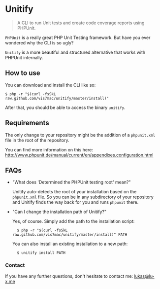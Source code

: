 # Unitify

> A CLI to run Unit tests and create code coverage reports using PHPUnit.

`PHPUnit` is a really great PHP Unit Testing framework. But have you ever wondered why the CLI is so ugly?

`Unitify` is a more beautiful and structured alternative that works with PHPUnit internally.

## How to use

You can download and install the CLI like so:

	$ php -r "$(curl -fsSkL raw.github.com/vis7mac/unitify/master/install)"

After that, you should be able to access the binary `unitify`.

## Requirements

The only change to your repository might be the addition of a `phpunit.xml` file in the root of the repository.

You can find more information on this here: <http://www.phpunit.de/manual/current/en/appendixes.configuration.html>

## FAQs

- "What does 'Determined the PHPUnit testing root' mean?"
	
	Unitify auto-detects the root of your installation based on the `phpunit.xml` file. So you can be in any subdirectory of your repository and Unitify finds the way back for you and runs `phpunit` there.

- "Can I change the installation path of Unitify?"
	
	Yes, of course. Simply add the path to the installation script:
	
		$ php -r "$(curl -fsSkL raw.github.com/vis7mac/unitify/master/install)" PATH
	
	You can also install an existing installation to a new path:
	
		$ unitify install PATH

### Contact

If you have any further questions, don't hesitate to contact me: <lukas@lu-x.me>